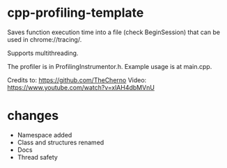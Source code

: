 # cpp-profiling-template

Saves function execution time into a file (check BeginSession) 
that can be used in chrome://tracing/.

Supports multithreading.

The profiler is in ProfilingInstrumentor.h. Example usage is at main.cpp.

Credits to: https://github.com/TheCherno
Video: https://www.youtube.com/watch?v=xlAH4dbMVnU

# changes
- Namespace added
- Class and structures renamed
- Docs
- Thread safety
